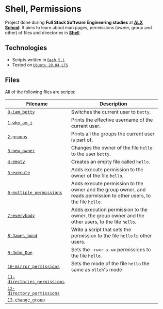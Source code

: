 # Shell, Permissions

Project done during **Full Stack Software Engineering studies** at [**ALX School**](https://www.alxafrica.com/). It aims to learn about man pages, permissions (owner, group and other) of files and directories in [**Shell**](https://www.shellscript.sh/).

## Technologies
* Scripts written in [`Bash 5.1`](https://www.gnu.org/software/bash/)
* Tested on [`Ubuntu 20.04 LTS`](https://ubuntu.com/download/desktop)

## Files
All of the following files are scripts:

| Filename | Description |
| -------- | ----------- |
| [`0-iam_betty`](0-iam_betty) | Switches the current user to `betty`. |
| [`1-who_am_i`](1-who_am_i) | Prints the effective username of the current user. |
| [`2-groups`](2-groups) | Prints all the groups the current user is part of. |
| [`3-new_owner`](3-new_owner) | Changes the owner of the file `hello` to the user `betty`. |
| [`4-empty`](4-empty) | Creates an empty file called `hello`. |
| [`5-execute`](5-execute) | Adds execute permission to the owner of the file `hello`. |
| [`6-multiple_permissions`](6-multiple_permissions) | Adds execute permission to the owner and the group owner, and reads permission to other users, to the file `hello`. |
| [`7-everybody`](7-everybody) | Adds execution permission to the owner, the group owner and the other users, to the file `hello`. |
| [`8-James_bond`](8-James_bond) | Write a script that sets the permission to the file `hello` to other users. |
| [`9-John_Doe`](9-John_Doe) | Sets the `-rwxr-x-wx` permissions to the file `hello`. |
| [`10-mirror_permissions`](10-mirror_permissions) | Sets the mode of the file `hello` the same as `olleh`'s mode |
| [`11-directories_permissions`](11-directories_permissions) |  |
| [`12-directory_permissions`](12-directory_permissions) |  |
| [`13-change_group`](13-change_group) |  |
